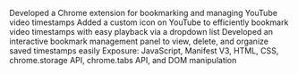 Developed a Chrome extension for bookmarking and managing YouTube video timestamps Added a custom icon on YouTube to efficiently bookmark video timestamps with easy playback via a dropdown list Developed an interactive bookmark management panel to view, delete, and organize saved timestamps easily Exposure: JavaScript, Manifest V3, HTML, CSS, chrome.storage API, chrome.tabs API, and DOM manipulation
